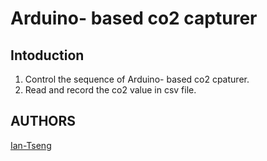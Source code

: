 # Arduino- based co2 capturer




## Intoduction 

1.  Control the sequence of Arduino- based co2 cpaturer.
2.  Read and record the co2 value in csv file.



## AUTHORS
[Ian-Tseng](https://github.com/Ian-Tseng/)
